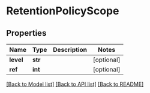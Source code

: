# RetentionPolicyScope

## Properties
Name | Type | Description | Notes
------------ | ------------- | ------------- | -------------
**level** | **str** |  | [optional] 
**ref** | **int** |  | [optional] 

[[Back to Model list]](../README.md#documentation-for-models) [[Back to API list]](../README.md#documentation-for-api-endpoints) [[Back to README]](../README.md)


